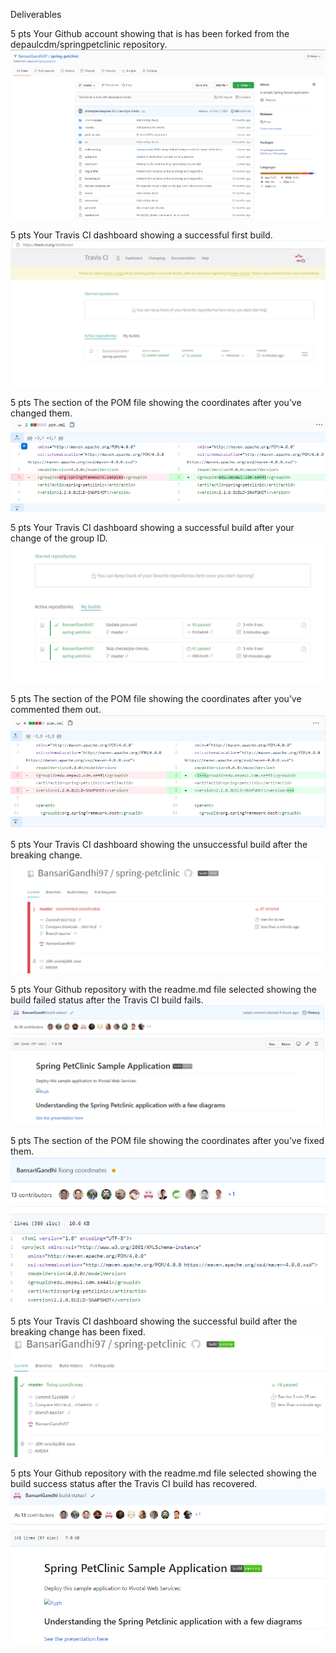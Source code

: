 Deliverables

5 pts Your Github account showing that is has been forked from the depaulcdm/springpetclinic repository.
![D1](figures/Deliverables1.PNG)

5 pts Your Travis CI dashboard showing a successful first build.
![D2](figures/Deliverables2.PNG)

5 pts The section of the POM file showing the coordinates after you’ve changed them.
![D3](figures/Deliverables3-ii.PNG)

5 pts Your Travis CI dashboard showing a successful build after your change of the group
ID.
![D4](figures/Deliverables4.PNG)


5 pts The section of the POM file showing the coordinates after you’ve commented them
out.
![D5](figures/Deliverables5-ii.PNG)


5 pts Your Travis CI dashboard showing the unsuccessful build after the breaking change.
![D6](figures/Deliverables6.PNG)

5 pts Your Github repository with the readme.md file selected showing the build failed
status after the Travis CI build fails.
![D7](figures/Deliverables7.PNG)

5 pts The section of the POM file showing the coordinates after you’ve fixed them.
![D8](figures/Deliverables8.PNG)

5 pts Your Travis CI dashboard showing the successful build after the breaking change has
been fixed.
![D9](figures/Deliverables9.PNG)

5 pts Your Github repository with the readme.md file selected showing the build success
status after the Travis CI build has recovered.
![D10](figures/Deliverables10.PNG)


